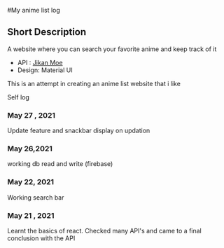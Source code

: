 #My anime list log

## Short Description
A website where you can search your favorite anime and keep track of it

* API : [Jikan Moe](https://jikan.moe/)
* Design: Material UI

This is an attempt in creating an anime list website that i like

Self log

### May 27 , 2021

Update feature and snackbar display on updation
### May 26,2021

working db read and write (firebase)

###  May 22, 2021
Working search bar

###  May 21 , 2021
Learnt the basics of react. Checked many API's and came to a final conclusion with the API




